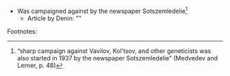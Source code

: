 - Was campaigned against by the newspaper Sotszemledelie[^1]
	- Article by Denin: ""


Footnotes:

[^1]:“sharp campaign against Vavilov, Kol’tsov, and other  geneticists was also started in 1937 by the newspaper Sotszemledelie”  (Medvedev and Lerner, p. 48)

[^2]:
